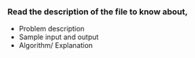 ### Read the description of the file to know about,
  - Problem description
  - Sample input and output
  - Algorithm/ Explanation
 

